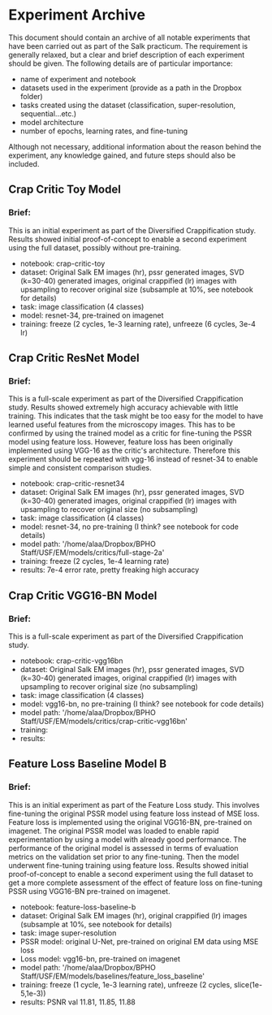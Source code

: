# Experiment Archive

This document should contain an archive of all notable experiments that have been carried out as part of the Salk practicum. The requirement is generally relaxed, but a clear and brief description of each experiment should be given. The following details are of particular importance:

- name of experiment and notebook
- datasets used in the experiment (provide as a path in the Dropbox folder)
- tasks created using the dataset (classification, super-resolution, sequential...etc.)
- model architecture
- number of epochs, learning rates, and fine-tuning

Although not necessary, additional information about the reason behind the experiment, any knowledge gained, and future steps should also be included.

## Crap Critic Toy Model

### Brief:
This is an initial experiment as part of the Diversified Crappification study. Results showed initial proof-of-concept to enable a second experiment using the full dataset, possibly without pre-training.

- notebook: crap-critic-toy
- dataset: Original Salk EM images (hr), pssr generated images, SVD (k=30-40) generated images, original crappified (lr) images with upsampling to recover original size (subsample at 10%, see notebook for details)
- task: image classification (4 classes)
- model: resnet-34, pre-trained on imagenet
- training: freeze (2 cycles, 1e-3 learning rate), unfreeze (6 cycles, 3e-4 lr)

## Crap Critic ResNet Model

### Brief:
 This is a full-scale experiment as part of the Diversified Crappification study. Results showed extremely high accuracy achievable with little training. This indicates that the task might be too easy for the model to have learned useful features from the microscopy images. This has to be confirmed by using the trained model as a critic for fine-tuning the PSSR model using feature loss. However, feature loss has been originally implemented using VGG-16 as the critic's architecture. Therefore this experiment should be repeated with vgg-16 instead of resnet-34 to enable simple and consistent comparison studies.

- notebook: crap-critic-resnet34
- dataset: Original Salk EM images (hr), pssr generated images, SVD (k=30-40) generated images, original crappified (lr) images with upsampling to recover original size (no subsampling)
- task: image classification (4 classes)
- model: resnet-34, no pre-training (I think? see notebook for code details)
- model path: '/home/alaa/Dropbox/BPHO Staff/USF/EM/models/critics/full-stage-2a'
- training: freeze (2 cycles, 1e-4 learning rate)
- results: 7e-4 error rate, pretty freaking high accuracy


## Crap Critic VGG16-BN Model

### Brief:
 This is a full-scale experiment as part of the Diversified Crappification study.

- notebook: crap-critic-vgg16bn
- dataset: Original Salk EM images (hr), pssr generated images, SVD (k=30-40) generated images, original crappified (lr) images with upsampling to recover original size (no subsampling)
- task: image classification (4 classes)
- model: vgg16-bn, no pre-training (I think? see notebook for code details)
- model path: '/home/alaa/Dropbox/BPHO Staff/USF/EM/models/critics/crap-critic-vgg16bn'
- training:
- results:

## Feature Loss Baseline Model B

### Brief:
This is an initial experiment as part of the Feature Loss study. This involves fine-tuning the original PSSR model using feature loss instead of MSE loss. Feature loss is implemented using the original VGG16-BN, pre-trained on imagenet. The original PSSR model was loaded to enable rapid experimentation by using a model with already good performance. The performance of the original model is assessed in terms of evaluation metrics on the validation set prior to any fine-tuning. Then the model underwent fine-tuning training using feature loss. Results showed initial proof-of-concept to enable a second experiment using the full dataset to get a more complete assessment of the effect of feature loss on fine-tuning PSSR using VGG16-BN pre-trained on imagenet.

- notebook: feature-loss-baseline-b
- dataset: Original Salk EM images (hr), original crappified (lr) images (subsample at 10%, see notebook for details)
- task: image super-resolution
- PSSR model: original U-Net, pre-trained on original EM data using MSE loss
- Loss model: vgg16-bn, pre-trained on imagenet
- model path: '/home/alaa/Dropbox/BPHO Staff/USF/EM/models/baselines/feature_loss_baseline'
- training: freeze (1 cycle, 1e-3 learning rate), unfreeze (2 cycles, slice(1e-5,1e-3))
- results: PSNR val 11.81, 11.85, 11.88
